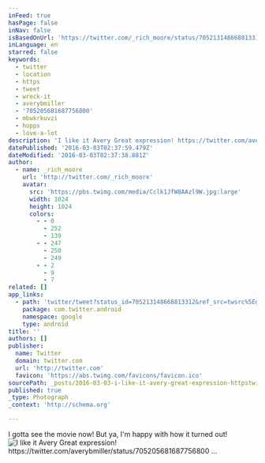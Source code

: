 ```yaml
---
inFeed: true
hasPage: false
inNav: false
isBasedOnUrl: 'https://twitter.com/_rich_moore/status/705213148668813312'
inLanguage: en
starred: false
keywords:
  - twitter
  - location
  - https
  - tweet
  - wreck-it
  - averybmiller
  - '705205681687756800'
  - mbwkrkuvzi
  - hopps
  - love-a-lot
description: 'I like it Avery Great expression! https://twitter.com/averybmiller/status/705205681687756800 ...'
datePublished: '2016-03-03T02:37:59.479Z'
dateModified: '2016-03-03T02:37:38.881Z'
author:
  - name: _rich_moore
    url: 'http://twitter.com/_rich_moore'
    avatar:
      src: 'https://pbs.twimg.com/media/Cclk1JfW8AAzl9W.jpg:large'
      width: 1024
      height: 1024
      colors:
        - - 0
          - 252
          - 139
        - - 247
          - 250
          - 249
        - - 2
          - 9
          - 7
related: []
app_links:
  - path: 'twitter/tweet?status_id=705213148668813312&ref_src=twsrc%5Egoogle%7Ctwcamp%5Eandroidseo%7Ctwgr%5Estatus%7Ctwterm%5E705213148668813312'
    package: com.twitter.android
    namespace: google
    type: android
title: ''
authors: []
publisher:
  name: Twitter
  domain: twitter.com
  url: 'http://twitter.com'
  favicon: 'https://abs.twimg.com/favicons/favicon.ico'
sourcePath: _posts/2016-03-03-i-like-it-avery-great-expression-httpstwittercomaveryb.md
published: true
_type: Photograph
_context: 'http://schema.org'

---
```

I gotta see the movie now! But ya, I'm happy with how it turned out!
![I like it Avery Great expression&excl; https&colon;&sol;&sol;twitter&period;com&sol;averybmiller&sol;status&sol;705205681687756800 &period;&period;&period;](https://pbs.twimg.com/media/Cclk1JfW8AAzl9W.jpg:large)